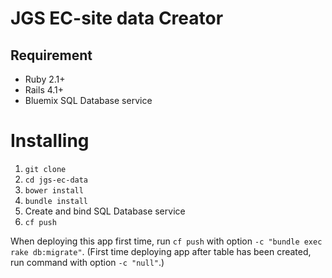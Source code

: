 # JGS EC-site data Creator

## Requirement

* Ruby 2.1+
* Rails 4.1+
* Bluemix SQL Database service


# Installing

1. `git clone`
2. `cd jgs-ec-data`
3. `bower install`
4. `bundle install`
4. Create and bind SQL Database service
5. `cf push`

When deploying this app first time, run `cf push` with option `-c "bundle exec rake db:migrate"`.
(First time deploying app after table has been created, run command with option `-c "null"`.)
